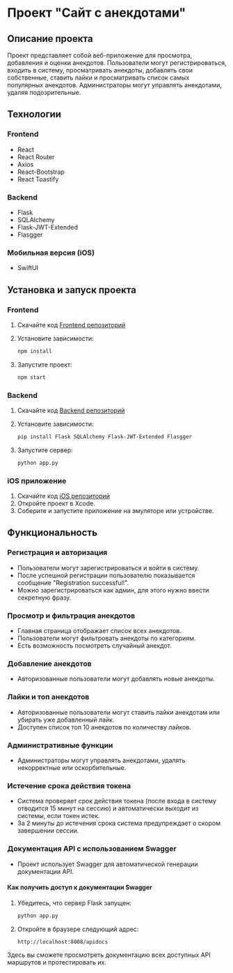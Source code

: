 # Проект "Сайт с анекдотами"

## Описание проекта
Проект представляет собой веб-приложение для просмотра, добавления и оценки анекдотов. Пользователи могут регистрироваться, входить в систему, просматривать анекдоты, добавлять свои собственные, ставить лайки и просматривать список самых популярных анекдотов. Администраторы могут управлять анекдотами, удаляя подозрительные.

## Технологии

### Frontend
- React
- React Router
- Axios
- React-Bootstrap
- React Toastify

### Backend
- Flask
- SQLAlchemy
- Flask-JWT-Extended
- Flasgger

### Мобильная версия (iOS)
- SwiftUI

## Установка и запуск проекта

### Frontend

1. Скачайте код [Frontend репозиторий](https://github.com/MesseMMP/Summer-school-project-frontend)
2. Установите зависимости:
    ```bash
    npm install
    ```

3. Запустите проект:
    ```bash
    npm start
    ```

### Backend

1. Скачайте код [Backend репозиторий](https://github.com/MesseMMP/Summer-school-project-backend)
2. Установите зависимости:
    ```bash
    pip install Flask SQLAlchemy Flask-JWT-Extended Flasgger
    ```

3. Запустите сервер:
    ```bash
    python app.py
    ```

### iOS приложение

1. Скачайте код [iOS репозиторий](https://github.com/realINL/summer_school_jokes_ios)
2. Откройте проект в Xcode.
3. Соберите и запустите приложение на эмуляторе или устройстве.

## Функциональность

### Регистрация и авторизация
- Пользователи могут зарегистрироваться и войти в систему.
- После успешной регистрации пользователю показывается сообщение "Registration successful!".
- Можно зарегистрироваться как админ, для этого нужно ввести секретную фразу.

### Просмотр и фильтрация анекдотов
- Главная страница отображает список всех анекдотов.
- Пользователи могут фильтровать анекдоты по категориям.
- Есть возможность посмотреть случайный анекдот.

### Добавление анекдотов
- Авторизованные пользователи могут добавлять новые анекдоты.

### Лайки и топ анекдотов
- Авторизованные пользователи могут ставить лайки анекдотам или убирать уже добавленный лайк.
- Доступен список топ 10 анекдотов по количеству лайков.

### Административные функции
- Администраторы могут управлять анекдотами, удалять некорректные или оскорбительные.

### Истечение срока действия токена
- Система проверяет срок действия токена (после входа в систему отводится 15 минут на сессию) и автоматически выходит из системы, если токен истек.
- За 2 минуты до истечения срока система предупреждает о скором завершении сессии.

### Документация API с использованием Swagger
- Проект использует Swagger для автоматической генерации документации API.

#### Как получить доступ к документации Swagger

1. Убедитесь, что сервер Flask запущен:
    ```bash
    python app.py
    ```

2. Откройте в браузере следующий адрес:
    ```
    http://localhost:8008/apidocs
    ```

Здесь вы сможете просмотреть документацию всех доступных API маршрутов и протестировать их.
